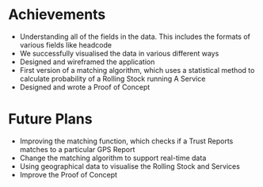 # Achievements

+ Understanding all of the fields in the data. This includes the formats of various fields like headcode
+ We successfully visualised the data in various different ways
+ Designed and wireframed the application
+ First version of a matching algorithm, which uses a statistical method to calculate probability of a Rolling Stock running A Service
+ Designed and wrote a Proof of Concept

# Future Plans

+ Improving the matching function, which checks if a Trust Reports matches to a particular GPS Report
+ Change the matching algorithm to support real-time data
+ Using geographical data to visualise the Rolling Stock and Services
+ Improve the Proof of Concept
